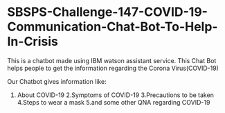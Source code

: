 # SBSPS-Challenge-147-COVID-19-Communication-Chat-Bot-To-Help-In-Crisis

This is a chatbot made using IBM watson assistant service. This Chat Bot helps people to get the information regarding the Corona Virus(COVID-19) 

Our Chatbot gives information like:
1. About COVID-19
2.Symptoms of COVID-19
3.Precautions to be taken
4.Steps to wear a mask
5.and some other QNA regarding COVID-19
